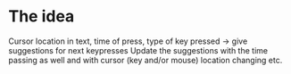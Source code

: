 # The idea

Cursor location in text, time of press, type of key pressed -> give suggestions for next keypresses
Update the suggestions with the time passing as well and with cursor (key and/or mouse) location changing etc.
